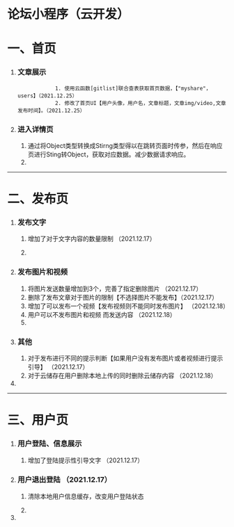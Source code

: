 #  论坛小程序（云开发）

# 一、首页

1. ### 文章展示

                   1. 使用云函数[gitlist]联合查表获取首页数据，【"myshare"，users】（2021.12.25）
                   2. 修改了首页UI【用户头像，用户名，文章标题，文章img/video,文章发布时间】。（2021.12.25）

2. ### 进入详情页

   1. 通过将Object类型转换成Stirng类型得以在跳转页面时传参，然后在响应页进行Sting转Object，获取对应数据。减少数据请求响应。
   2. 



------------------------------



# 二、发布页

1. ### 发布文字

   1. 增加了对于文字内容的数量限制 （2021.12.17）

   2. 

      

2. ### 发布图片和视频

   1. 将图片发送数量增加到3个，完善了指定删除图片    （2021.12.17）
   2. 删除了发布文章对于图片的限制【不选择图片不能发布】（2021.12.17）
   3. 增加了可以发布一个视频【发布视频则不能同时发布图片】 （2021.12.18）
   4. 用户可以不发布图片和视频 而发送内容 （2021.12.18）
   5. 

3. ###  其他 

   1. 对于发布进行不同的提示判断【如果用户没有发布图片或者视频进行提示引导】 （2021.12.17）
   2. 对于云储存在用户删除本地上传的同时删除云储存内容 （2021.12.18）

4. 

----



# 三、用户页

1. ### 用户登陆、信息展示

   1. 增加了登陆提示性引导文字 （2021.12.17）

   

2. ### 用户退出登陆  （2021.12.17）

   1. 清除本地用户信息缓存，改变用户登陆状态

   2. 

      

3. 